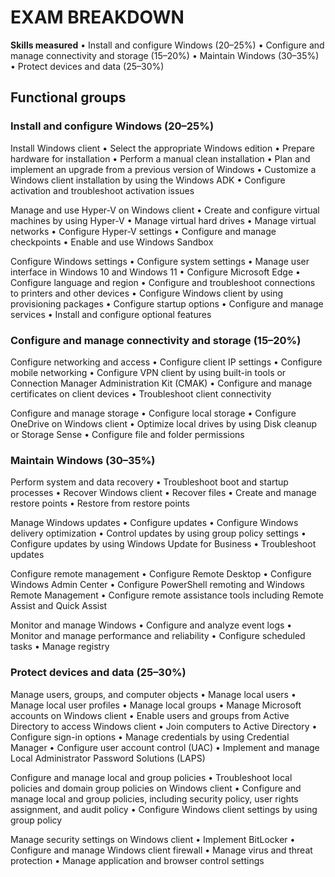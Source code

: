 # EXAM BREAKDOWN

**Skills measured**
• Install and configure Windows (20–25%)
• Configure and manage connectivity and storage (15–20%)
• Maintain Windows (30–35%)
• Protect devices and data (25–30%)

## Functional groups

### Install and configure Windows (20–25%)

Install Windows client
• Select the appropriate Windows edition
• Prepare hardware for installation
• Perform a manual clean installation
• Plan and implement an upgrade from a previous version of Windows
• Customize a Windows client installation by using the Windows ADK
• Configure activation and troubleshoot activation issues

Manage and use Hyper-V on Windows client
• Create and configure virtual machines by using Hyper-V
• Manage virtual hard drives
• Manage virtual networks
• Configure Hyper-V settings
• Configure and manage checkpoints
• Enable and use Windows Sandbox

Configure Windows settings
• Configure system settings
• Manage user interface in Windows 10 and Windows 11
• Configure Microsoft Edge
• Configure language and region
• Configure and troubleshoot connections to printers and other devices
• Configure Windows client by using provisioning packages
• Configure startup options
• Configure and manage services
• Install and configure optional features

### Configure and manage connectivity and storage (15–20%)

Configure networking and access
• Configure client IP settings
• Configure mobile networking
• Configure VPN client by using built-in tools or Connection Manager Administration Kit (CMAK)
• Configure and manage certificates on client devices
• Troubleshoot client connectivity

Configure and manage storage
• Configure local storage
• Configure OneDrive on Windows client
• Optimize local drives by using Disk cleanup or Storage Sense
• Configure file and folder permissions

### Maintain Windows (30–35%)

Perform system and data recovery
• Troubleshoot boot and startup processes
• Recover Windows client
• Recover files
• Create and manage restore points
• Restore from restore points

Manage Windows updates
• Configure updates
• Configure Windows delivery optimization
• Control updates by using group policy settings
• Configure updates by using Windows Update for Business
• Troubleshoot updates

Configure remote management
• Configure Remote Desktop
• Configure Windows Admin Center
• Configure PowerShell remoting and Windows Remote Management
• Configure remote assistance tools including Remote Assist and Quick Assist

Monitor and manage Windows
• Configure and analyze event logs
• Monitor and manage performance and reliability
• Configure scheduled tasks
• Manage registry

### Protect devices and data (25–30%)

Manage users, groups, and computer objects
• Manage local users
• Manage local user profiles
• Manage local groups
• Manage Microsoft accounts on Windows client
• Enable users and groups from Active Directory to access Windows client
• Join computers to Active Directory
• Configure sign-in options
• Manage credentials by using Credential Manager
• Configure user account control (UAC)
• Implement and manage Local Administrator Password Solutions (LAPS)

Configure and manage local and group policies
• Troubleshoot local policies and domain group policies on Windows client
• Configure and manage local and group policies, including security policy, user rights
assignment, and audit policy
• Configure Windows client settings by using group policy

Manage security settings on Windows client
• Implement BitLocker
• Configure and manage Windows client firewall
• Manage virus and threat protection
• Manage application and browser control settings